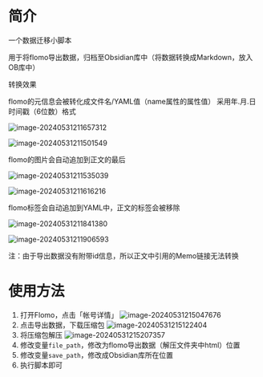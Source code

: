 # 简介



一个数据迁移小脚本

用于将flomo导出数据，归档至Obsidian库中（将数据转换成Markdown，放入OB库中）



转换效果

flomo的元信息会被转化成文件名/YAML值（name属性的属性值）
采用年.月.日 时间戳（6位数）格式

![image-20240531211657312](.\assets\image-20240531211657312.png)

![image-20240531211501549](.\assets\image-20240531211501549.png)

flomo的图片会自动追加到正文的最后

![image-20240531211535039](.\assets\image-20240531211535039.png)

![image-20240531211616216](.\assets\image-20240531211616216.png)

flomo标签会自动追加到YAML中，正文的标签会被移除

![image-20240531211841380](.\assets\image-20240531211841380.png)

![image-20240531211906593](.\assets\image-20240531211906593.png)

注：由于导出数据没有附带id信息，所以正文中引用的Memo链接无法转换



# 使用方法

1. 打开Flomo，点击「帐号详情」
   ![image-20240531215047676](.\assets\image-20240531215047676.png) 
2. 点击导出数据，下载压缩包
   ![image-20240531215122404](.\assets\image-20240531215122404.png)
3. 将压缩包解压
   ![image-20240531215207357](.\assets\image-20240531215207357.png)
4. 修改变量`file_path`，修改为flomo导出数据（解压文件夹中html）位置
5. 修改变量`save_path`，修改成Obsidian库所在位置
6. 执行脚本即可





